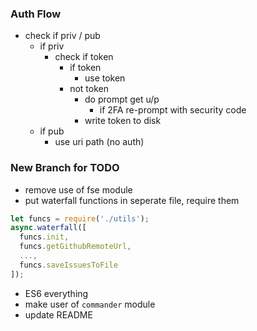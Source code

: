 ### Auth Flow

- check if priv / pub
  - if priv
    - check if token
      - if token
        - use token
      - not token
        - do prompt get u/p
          - if 2FA re-prompt with security code
        - write token to disk
  - if pub
    - use uri path (no auth)

### New Branch for TODO

- remove use of fse module
- put waterfall functions in seperate file, require them
```javascript
let funcs = require('./utils');
async.waterfall([
  funcs.init,
  funcs.getGithubRemoteUrl,
  ...,
  funcs.saveIssuesToFile
]);
```
- ES6 everything
- make user of `commander` module
- update README